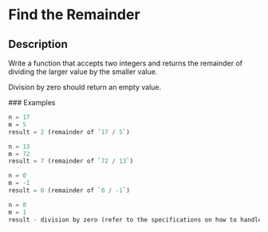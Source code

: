 # Find the Remainder

## Description

Write a function that accepts two integers and returns the remainder of dividing the larger value by the smaller value.

Division by zero should return an empty value.

### Examples

```python
n = 17
m = 5
result = 2 (remainder of `17 / 5`)

n = 13
m = 72
result = 7 (remainder of `72 / 13`)

n = 0
m = -1
result = 0 (remainder of `0 / -1`)

n = 0
m = 1
result - division by zero (refer to the specifications on how to handle this in your language)
```
